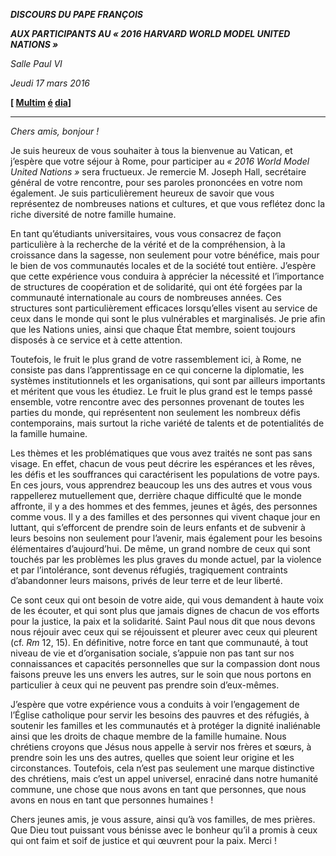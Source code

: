 ***DISCOURS DU PAPE FRANÇOIS***

***AUX PARTICIPANTS AU « 2016 HARVARD WORLD MODEL UNITED NATIONS »***

*Salle Paul VI*

*Jeudi 17 mars 2016*

**[ [Multim](http://w2.vatican.va/content/francesco/fr/events/event.dir.html/content/vaticanevents/fr/2016/3/17/hawardworldmodel.html) [é](http://w2.vatican.va/content/francesco/fr/events/event.dir.html/content/vaticanevents/fr/2016/3/12/corsorotaromana.html) [dia](http://w2.vatican.va/content/francesco/pt/events/event.dir.html/content/vaticanevents/pt/2016/3/17/hawardworldmodel.html)]**

* * *

*Chers amis, bonjour !*

Je suis heureux de vous souhaiter à tous la bienvenue au Vatican, et j’espère que votre séjour à Rome, pour participer au *« 2016 World Model United Nations »* sera fructueux. Je remercie M. Joseph Hall, secrétaire général de votre rencontre, pour ses paroles prononcées en votre nom également. Je suis particulièrement heureux de savoir que vous représentez de nombreuses nations et cultures, et que vous reflétez donc la riche diversité de notre famille humaine.

En tant qu’étudiants universitaires, vous vous consacrez de façon particulière à la recherche de la vérité et de la compréhension, à la croissance dans la sagesse, non seulement pour votre bénéfice, mais pour le bien de vos communautés locales et de la société tout entière. J’espère que cette expérience vous conduira à apprécier la nécessité et l’importance de structures de coopération et de solidarité, qui ont été forgées par la communauté internationale au cours de nombreuses années. Ces structures sont particulièrement efficaces lorsqu’elles visent au service de ceux dans le monde qui sont le plus vulnérables et marginalisés. Je prie afin que les Nations unies, ainsi que chaque État membre, soient toujours disposés à ce service et à cette attention.

Toutefois, le fruit le plus grand de votre rassemblement ici, à Rome, ne consiste pas dans l’apprentissage en ce qui concerne la diplomatie, les systèmes institutionnels et les organisations, qui sont par ailleurs importants et méritent que vous les étudiez. Le fruit le plus grand est le temps passé ensemble, votre rencontre avec des personnes provenant de toutes les parties du monde, qui représentent non seulement les nombreux défis contemporains, mais surtout la riche variété de talents et de potentialités de la famille humaine.

Les thèmes et les problématiques que vous avez traités ne sont pas sans visage. En effet, chacun de vous peut décrire les espérances et les rêves, les défis et les souffrances qui caractérisent les populations de votre pays. En ces jours, vous apprendrez beaucoup les uns des autres et vous vous rappellerez mutuellement que, derrière chaque difficulté que le monde affronte, il y a des hommes et des femmes, jeunes et âgés, des personnes comme vous. Il y a des familles et des personnes qui vivent chaque jour en luttant, qui s’efforcent de prendre soin de leurs enfants et de subvenir à leurs besoins non seulement pour l’avenir, mais également pour les besoins élémentaires d’aujourd’hui. De même, un grand nombre de ceux qui sont touchés par les problèmes les plus graves du monde actuel, par la violence et par l’intolérance, sont devenus réfugiés, tragiquement contraints d’abandonner leurs maisons, privés de leur terre et de leur liberté.

Ce sont ceux qui ont besoin de votre aide, qui vous demandent à haute voix de les écouter, et qui sont plus que jamais dignes de chacun de vos efforts pour la justice, la paix et la solidarité. Saint Paul nous dit que nous devons nous réjouir avec ceux qui se réjouissent et pleurer avec ceux qui pleurent (cf. *Rm* 12, 15). En définitive, notre force en tant que communauté, à tout niveau de vie et d’organisation sociale, s’appuie non pas tant sur nos connaissances et capacités personnelles que sur la compassion dont nous faisons preuve les uns envers les autres, sur le soin que nous portons en particulier à ceux qui ne peuvent pas prendre soin d’eux-mêmes.

J’espère que votre expérience vous a conduits à voir l’engagement de l’Église catholique pour servir les besoins des pauvres et des réfugiés, à soutenir les familles et les communautés et à protéger la dignité inaliénable ainsi que les droits de chaque membre de la famille humaine. Nous chrétiens croyons que Jésus nous appelle à servir nos frères et sœurs, à prendre soin les uns des autres, quelles que soient leur origine et les circonstances. Toutefois, cela n’est pas seulement une marque distinctive des chrétiens, mais c’est un appel universel, enraciné dans notre humanité commune, une chose que nous avons en tant que personnes, que nous avons en nous en tant que personnes humaines !

Chers jeunes amis, je vous assure, ainsi qu’à vos familles, de mes prières. Que Dieu tout puissant vous bénisse avec le bonheur qu’il a promis à ceux qui ont faim et soif de justice et qui œuvrent pour la paix. Merci !
